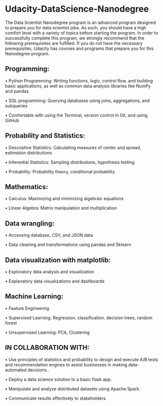 # Udacity-DataScience-Nanodegree

The Data Scientist Nanodegree program is an advanced program designed to prepare you for data scientist
jobs. As such, you should have a high comfort level with a variety of topics before starting the program. In
order to successfully complete this program, we strongly recommend that the following prerequisites are
fulfilled. If you do not have the necessary prerequisites, Udacity has courses and programs that prepare you
for this Nanodegree program.

## Programming:
• Python Programming: Writing functions, logic, control flow, and building basic applications, as well as
 common data analysis libraries like NumPy and pandas.
 
• SQL programming: Querying databases using joins, aggregations, and subqueries

• Comfortable with using the Terminal, version control in Git, and using GitHub

## Probability and Statistics:
• Descriptive Statistics: Calculating measures of center and spread, estimation distributions

• Inferential Statistics: Sampling distributions, hypothesis testing

• Probability: Probability theory, conditional probability

## Mathematics:
• Calculus: Maximizing and minimizing algebraic equations

• Linear Algebra: Matrix manipulation and multiplication

## Data wrangling:
• Accessing database, CSV, and JSON data

• Data cleaning and transformations using pandas and Sklearn

## Data visualization with matplotlib:
• Exploratory data analysis and visualization

• Explanatory data visualizations and dashboards

## Machine Learning:
• Feature Engineering

• Supervised Learning: Regression, classification, decision trees, random forest

• Unsupervised Learning: PCA, Clustering

## IN COLLABORATION WITH:
• Use principles of statistics and probability to design and execute A/B tests and recommendation engines to assist businesses in making data-automated decisions..

• Deploy a data science solution to a basic flask app.

• Manipulate and analyze distributed datasets using Apache Spark.

• Communicate results effectively to stakeholders.
